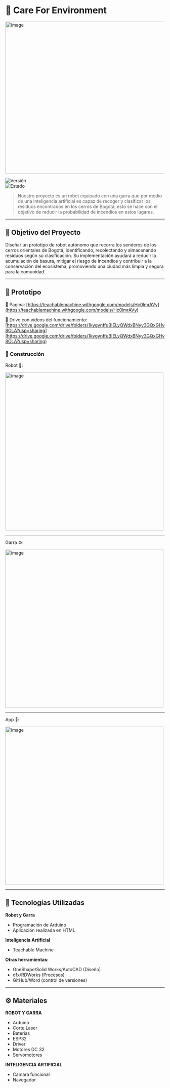 # 🐢 Care For Environment

<img width="1168" height="480" alt="image" src="https://github.com/user-attachments/assets/e0ed5ad2-b775-4baa-8520-f9cee13cd846" />





![Versión](https://img.shields.io/badge/versión-1.0.0-pink)  
![Estado](https://img.shields.io/badge/estado-en%20prototipo-cyan)  

> Nuestro proyecto es un robot equipado con una garra que por medio de una inteligencia artificial es capaz de recoger y clasificar los residuos encontrados en los cerros de Bogotá, esto se hace con el objetivo de reducir la probabilidad de incendios en estos lugares.

---

## 🎯 Objetivo del Proyecto

Diseñar un prototipo de robot autónomo que recorra los senderos de los cerros orientales de Bogotá, identificando, recolectando y almacenando residuos según su clasificación. Su implementación ayudará a reducir la acumulación de basura, mitigar el riesgo de incendios y contribuir a la conservación del ecosistema, promoviendo una ciudad más limpia y segura para la comunidad. 

---

## 🧪 Prototipo

🔗 Pagina: [https://teachablemachine.withgoogle.com/models/Hc0lmrAVy](https://teachablemachine.withgoogle.com/models/Hc0lmrAVy)

🔗 Drive con videos del funcionamiento: [https://drive.google.com/drive/folders/1kygynffuBIELyQWdxBNyv3GQxGHv8OLA?usp=sharing](https://drive.google.com/drive/folders/1kygynffuBIELyQWdxBNyv3GQxGHv8OLA?usp=sharing)


### 📸 Construcción

Robot 🤖:

<img width="500" height="500" alt="image" src="https://github.com/user-attachments/assets/19c91660-6460-4b4a-8a75-482dac4496fc" />


---

Garra ⚙️: 

<img width="500" height="500" alt="image" src="https://github.com/user-attachments/assets/c4d0889a-d8f0-42a5-96ce-2b8f3a7e6704" />


---

App 📱:

<img width="500" height="500" alt="image" src="https://github.com/user-attachments/assets/2cba495c-184f-4c17-851f-c73a999b12c8" />



---

## 🧰 Tecnologías Utilizadas

**Robot y Garra**
- Programación de Arduino
- Aplicación realizada en HTML

**Inteligencia Artificial**
- Teachable Machine

**Otras herramientas:**
- OneShape/Solid Works/AutoCAD (Diseño)
- dfx/RDWorks (Procesos)
- GitHub/Word (control de versiones)
  
---

## ⚙️ Materiales

**ROBOT Y GARRA**
- Arduino
- Corte Laser
- Baterias
- ESP32
- Driver
- Motores DC 32
- Servomotores

**INTELIGENCIA ARTIFICIAL**
- Camara funcional
- Navegador
